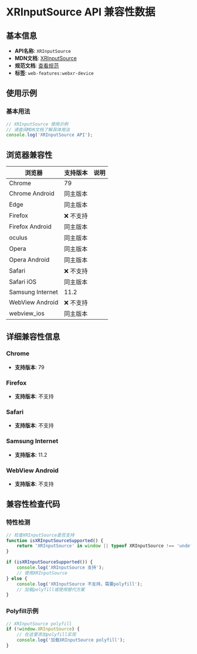 # XRInputSource API 兼容性数据

## 基本信息

- **API名称**: `XRInputSource`
- **MDN文档**: [XRInputSource](https://developer.mozilla.org/docs/Web/API/XRInputSource)
- **规范文档**: [查看规范](https://immersive-web.github.io/webxr/#xrinputsource-interface)
- **标签**: `web-features:webxr-device`

## 使用示例

### 基本用法

```javascript
// XRInputSource 使用示例
// 请查阅MDN文档了解具体用法
console.log('XRInputSource API');
```

## 浏览器兼容性

| 浏览器 | 支持版本 | 说明 |
|--------|----------|------|
| Chrome | 79 |  |
| Chrome Android | 同主版本 |  |
| Edge | 同主版本 |  |
| Firefox | ❌ 不支持 |  |
| Firefox Android | 同主版本 |  |
| oculus | 同主版本 |  |
| Opera | 同主版本 |  |
| Opera Android | 同主版本 |  |
| Safari | ❌ 不支持 |  |
| Safari iOS | 同主版本 |  |
| Samsung Internet | 11.2 |  |
| WebView Android | ❌ 不支持 |  |
| webview_ios | 同主版本 |  |

## 详细兼容性信息

### Chrome

- **支持版本**: 79

### Firefox

- **支持版本**: 不支持

### Safari

- **支持版本**: 不支持

### Samsung Internet

- **支持版本**: 11.2

### WebView Android

- **支持版本**: 不支持

## 兼容性检查代码

### 特性检测

```javascript
// 检查XRInputSource是否支持
function isXRInputSourceSupported() {
    return 'XRInputSource' in window || typeof XRInputSource !== 'undefined';
}

if (isXRInputSourceSupported()) {
    console.log('XRInputSource 支持');
    // 使用XRInputSource
} else {
    console.log('XRInputSource 不支持，需要polyfill');
    // 加载polyfill或使用替代方案
}
```

### Polyfill示例

```javascript
// XRInputSource polyfill
if (!window.XRInputSource) {
    // 在这里添加polyfill实现
    console.log('加载XRInputSource polyfill');
}
```

